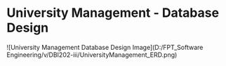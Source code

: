 # University Management - Database Design
![University Management Database Design Image](D:/FPT_Software Engineering/v/DBI202-iii/UniversityManagement_ERD.png)